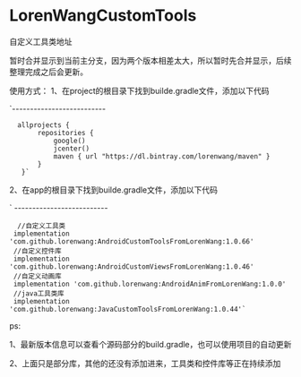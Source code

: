 # LorenWangCustomTools
自定义工具类地址


暂时合并显示到当前主分支，因为两个版本相差太大，所以暂时先合并显示，后续整理完成之后会更新。

使用方式：
1、在project的根目录下找到builde.gradle文件，添加以下代码

`--------------------------

      allprojects {
           repositories {
               google()
               jcenter()
               maven { url "https://dl.bintray.com/lorenwang/maven" }
           }
       }`

2、在app的根目录下找到builde.gradle文件，添加以下代码

` --------------------------

      //自定义工具类
     implementation 'com.github.lorenwang:AndroidCustomToolsFromLorenWang:1.0.66'
     //自定义控件库
     implementation 'com.github.lorenwang:AndroidCustomViewsFromLorenWang:1.0.46'
     //自定义动画库
     implementation 'com.github.lorenwang:AndroidAnimFromLorenWang:1.0.0'
     //java工具类库
     implementation 'com.github.lorenwang:JavaCustomToolsFromLorenWang:1.0.44'`

ps:

1、最新版本信息可以查看个源码部分的build.gradle，也可以使用项目的自动更新

   2、上面只是部分库，其他的还没有添加进来，工具类和控件库等正在持续添加
